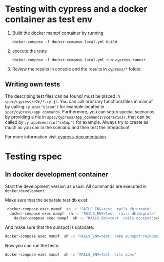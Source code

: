 # Testing with cypress and a docker container as test env

1. Build the docker mampf container by running
   ```
   docker-compose -f docker-compose.local.yml build
   ```
2. execute the tests
   ```
   docker-compose -f docker-compose.local.yml run cypress_runner
   ```
3. Review the results in console and the results in `cypress/*` folder.

## Writing own tests

The describing test files can be found/ must be placed in `spec/cypress/e2e/*.cy.js`.
You can call arbitrary functions/files in mampf by calling `cy.app("clean")` for example located in `spec/cypress/app_commands`.
Furthermore, you can setup special scenarios by providing a file in `spec/cypress/app_commands/scenarios/`,
that can be called by `cy.appScenario("setup")` for example. Always try to 
create as much as you can in the scenario and then test the interaction!

For more information visit [cypress-documentation](https://docs.cypress.io).

# Testing rspec

## In docker development container

Start the development version as usual. All commands are executed 
in `docker/development`

Make sure that the seperate test db exist:

```sh
 docker-compose exec mampf  sh -c "RAILS_ENV=test  rails db:create"
  docker-compose exec mampf  sh -c "RAILS_ENV=test  rails db:migrate"
    docker-compose exec mampf  sh -c "RAILS_ENV=test  rails db:test:prepare"
```

And make sure that the sunspot is uptodate:
```sh
docker-compose exec mampf  sh -c "RAILS_ENV=test  rake sunspot:reindex"

```

Now you can run the tests:

```sh
docker-compose exec mampf  sh -c "RAILS_ENV=test rails spec"
```
